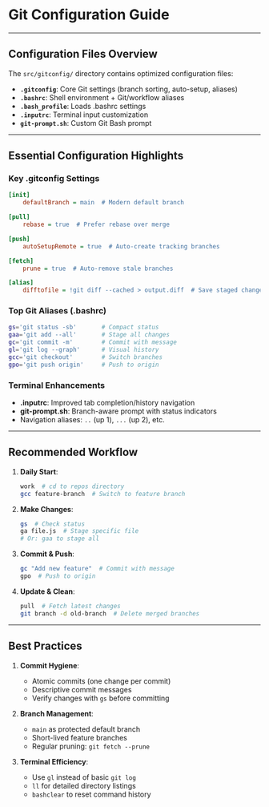 # Git Configuration Guide

---

## Configuration Files Overview

The `src/gitconfig/` directory contains optimized configuration files:

- **`.gitconfig`**: Core Git settings (branch sorting, auto-setup, aliases)
- **`.bashrc`**: Shell environment + Git/workflow aliases
- **`.bash_profile`**: Loads .bashrc settings
- **`.inputrc`**: Terminal input customization
- **`git-prompt.sh`**: Custom Git Bash prompt

---

## Essential Configuration Highlights

### Key .gitconfig Settings

```ini
[init]
    defaultBranch = main  # Modern default branch

[pull]
    rebase = true  # Prefer rebase over merge

[push]
    autoSetupRemote = true  # Auto-create tracking branches

[fetch]
    prune = true  # Auto-remove stale branches

[alias]
    difftofile = !git diff --cached > output.diff  # Save staged changes
```

### Top Git Aliases (.bashrc)

```bash
gs='git status -sb'       # Compact status
gaa='git add --all'       # Stage all changes
gc='git commit -m'        # Commit with message
gl='git log --graph'      # Visual history
gcc='git checkout'        # Switch branches
gpo='git push origin'     # Push to origin
```

### Terminal Enhancements

- **.inputrc**: Improved tab completion/history navigation
- **git-prompt.sh**: Branch-aware prompt with status indicators
- Navigation aliases: `..` (up 1), `...` (up 2), etc.

---

## Recommended Workflow

1. **Daily Start**:

   ```bash
   work  # cd to repos directory
   gcc feature-branch  # Switch to feature branch
   ```

2. **Make Changes**:

   ```bash
   gs  # Check status
   ga file.js  # Stage specific file
   # Or: gaa to stage all
   ```

3. **Commit & Push**:

   ```bash
   gc "Add new feature"  # Commit with message
   gpo  # Push to origin
   ```

4. **Update & Clean**:

   ```bash
   pull  # Fetch latest changes
   git branch -d old-branch  # Delete merged branches
   ```

---

## Best Practices

1. **Commit Hygiene**:

   - Atomic commits (one change per commit)
   - Descriptive commit messages
   - Verify changes with `gs` before committing

2. **Branch Management**:

   - `main` as protected default branch
   - Short-lived feature branches
   - Regular pruning: `git fetch --prune`

3. **Terminal Efficiency**:
   - Use `gl` instead of basic `git log`
   - `ll` for detailed directory listings
   - `bashclear` to reset command history
